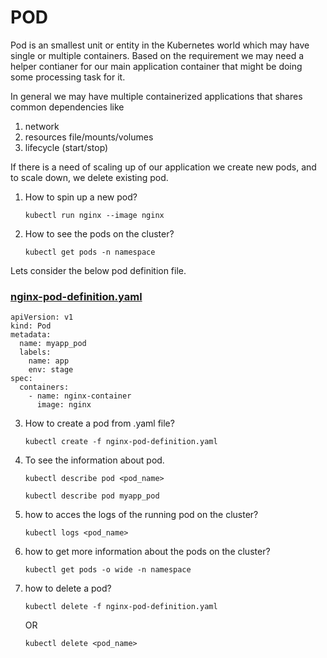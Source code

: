 # POD
Pod is an smallest unit or entity in the Kubernetes world which may have single or multiple containers. Based on the requirement we may need a helper contianer for our main application container that might be doing some processing task for it.

In general we may have multiple containerized applications that shares common dependencies like
1. network
2. resources file/mounts/volumes
3. lifecycle (start/stop)

If there is a need of scaling up of our application we create new pods, and to scale down, we delete existing pod.

1. How to spin up a new pod?
   
   `kubectl run nginx --image nginx`

2. How to see the pods on the cluster?
   
   `kubectl get pods -n namespace`

Lets consider the below pod definition file.  
### [nginx-pod-definition.yaml](nginx-pod-definition.yaml)
```
apiVersion: v1
kind: Pod
metadata:
  name: myapp_pod 
  labels: 
    name: app 
    env: stage
spec:
  containers:
    - name: nginx-container
      image: nginx
```  
3. How to create a pod from .yaml file?
   
   `kubectl create -f nginx-pod-definition.yaml`
   
5. To see the information about pod.
   
   `kubectl describe pod <pod_name>`
   
   `kubectl describe pod myapp_pod`  

5. how to acces the logs of the running pod on the cluster?
   
   `kubectl logs <pod_name>`  

7. how to get more information about the pods on the cluster?

   `kubectl get pods -o wide -n namespace`

8. how to delete a pod?
   
   `kubectl delete -f nginx-pod-definition.yaml`
   
    OR
   
   `kubectl delete <pod_name>`  
